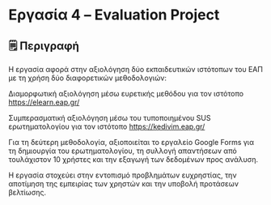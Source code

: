 # Εργασία 4 – Evaluation Project

## 🗒️ Περιγραφή

Η εργασία αφορά στην αξιολόγηση δύο εκπαιδευτικών ιστότοπων του ΕΑΠ με τη χρήση δύο διαφορετικών μεθοδολογιών:

Διαμορφωτική αξιολόγηση μέσω ευρετικής μεθόδου για τον ιστότοπο https://elearn.eap.gr/

Συμπερασματική αξιολόγηση μέσω του τυποποιημένου SUS ερωτηματολογίου για τον ιστότοπο https://kedivim.eap.gr/

Για τη δεύτερη μεθοδολογία, αξιοποιείται το εργαλείο Google Forms για τη δημιουργία του ερωτηματολογίου, τη συλλογή απαντήσεων από τουλάχιστον 10 χρήστες και την εξαγωγή των δεδομένων προς ανάλυση.

Η εργασία στοχεύει στην εντοπισμό προβλημάτων ευχρηστίας, την αποτίμηση της εμπειρίας των χρηστών και την υποβολή προτάσεων βελτίωσης.
